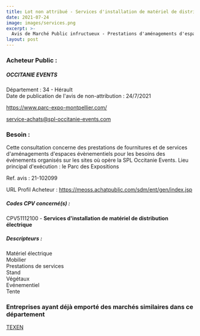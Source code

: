 ```yaml
---
title: Lot non attribué - Services d'installation de matériel de distribution électrique
date: 2021-07-24
image: images/services.png
excerpt: >-
  Avis de Marché Public infructueux - Prestations d'aménagements d'espaces évènementiels
layout: post
---
```


### Acheteur Public :
##### OCCITANIE EVENTS
Département : 34 - Hérault<br/>
Date de publication de l'avis de non-attribution : 24/7/2021


https://www.parc-expo-montpellier.com/

service-achats@spl-occitanie-events.com


### Besoin :

Cette consultation concerne des prestations de fournitures et de services d'aménagements d'espaces évènementiels pour les besoins des événements organisés sur les sites où opère la SPL Occitanie Events. Lieu principal d'exécution : le Parc des Expositions

Ref. avis : 21-102099

URL Profil Acheteur : https://meoss.achatpublic.com/sdm/ent/gen/index.jsp

##### Codes CPV concerné(s) :
CPV51112100 - **Services d'installation de matériel de distribution électrique** <br/>

##### Descripteurs :
Matériel électrique <br/>
Mobilier <br/>
Prestations de services <br/>
Stand <br/>
Végétaux <br/>
Evénementiel <br/>
Tente <br/>

### Entreprises ayant déjà emporté des marchés similaires dans ce département
<a href="/entreprise-546/siren-323325126">TEXEN</a><br/><br/>
